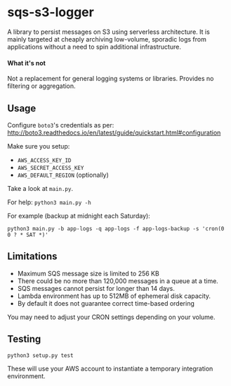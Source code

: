 # sqs-s3-logger

A library to persist messages on S3 using serverless architecture. 
It is mainly targeted at cheaply archiving low-volume, sporadic logs from applications without a need to spin additional infrastructure.  

#### What it's not
Not a replacement for general logging systems or libraries. Provides no filtering or aggregation.

## Usage
Configure `boto3`'s credentials as per:
http://boto3.readthedocs.io/en/latest/guide/quickstart.html#configuration

Make sure you setup:
- `AWS_ACCESS_KEY_ID`
- `AWS_SECRET_ACCESS_KEY`
- `AWS_DEFAULT_REGION` (optionally)

Take a look at `main.py`.

For help: `python3 main.py -h` 

For example (backup at midnight each Saturday): 
```
python3 main.py -b app-logs -q app-logs -f app-logs-backup -s 'cron(0 0 ? * SAT *)'
```


## Limitations
- Maximum SQS message size is limited to 256 KB
- There could be no more than 120,000 messages in a queue at a time.
- SQS messages cannot persist for longer than 14 days.
- Lambda environment has up to 512MB of ephemeral disk capacity.
- By default it does not guarantee correct time-based ordering

You may need to adjust your CRON settings depending on your volume.

## Testing
`python3 setup.py test`

These will use your AWS account to instantiate a temporary integration environment.  
